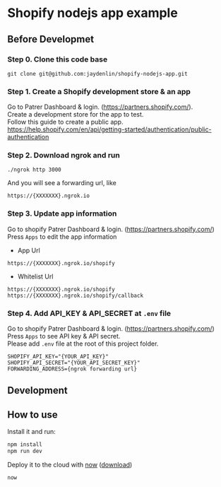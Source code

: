 # Shopify nodejs app example

## Before Developmet

### Step 0. Clone this code base
```
git clone git@github.com:jaydenlin/shopify-nodejs-app.git
```
### Step 1. Create a Shopify development store & an app
Go to Patrer Dashboard & login. (https://partners.shopify.com/).  
Create a development store for the app to test.  
Follow this guide to create a public app.
https://help.shopify.com/en/api/getting-started/authentication/public-authentication

### Step 2. Download ngrok and run
```
./ngrok http 3000
```
And you will see a forwarding url, like
```
https://{XXXXXXX}.ngrok.io
```

### Step 3. Update app information
Go to shopify Patrer Dashboard & login. (https://partners.shopify.com/)  
Press `Apps` to edit the app information
* App Url  
```
https://{XXXXXXX}.ngrok.io/shopify
```
* Whitelist Url  
```
https://{XXXXXXX}.ngrok.io/shopify 
https://{XXXXXXX}.ngrok.io/shopify/callback
```

### Step 4. Add API_KEY & API_SECRET at `.env` file
Go to shopify Patrer Dashboard & login. (https://partners.shopify.com/)  
Press `Apps` to see API key & API secret.  
Please add `.env` file at the root of this project folder.  
```
SHOPIFY_API_KEY="{YOUR_API_KEY}"
SHOPIFY_API_SECRET="{YOUR_API_SECRET_KEY}"
FORWARDING_ADDRESS={ngrok forwarding url}
```

## Development

## How to use

Install it and run:

```bash
npm install
npm run dev
```

Deploy it to the cloud with [now](https://zeit.co/now) ([download](https://zeit.co/download))

```bash
now
```
